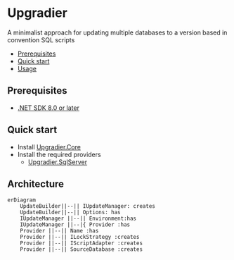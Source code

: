 # Upgradier

A minimalist approach for updating multiple databases to a version based in convention SQL scripts

- [Prerequisites](#prerequisites)
- [Quick start](#quick-start)
- [Usage](#usage)

## Prerequisites
- [.NET SDK 8.0 or later](https://www.microsoft.com/net/download)


## Quick start

- Install [Upgradier.Core](https://www.nuget.org/packages/Upgradier.Core)
- Install the required providers
    - [Upgradier.SqlServer](https://www.nuget.org/packages/Upgradier.SqlServer)

## Architecture


```mermaid
erDiagram
    UpdateBuilder||--|| IUpdateManager: creates
    UpdateBuilder||--|| Options: has
    IUpdateManager ||--|| Environment:has
    IUpdateManager ||--|{ Provider :has
    Provider ||--|| Name :has
    Provider ||--|| ILockStrategy :creates
    Provider ||--|| IScriptAdapter :creates
    Provider ||--|| SourceDatabase :creates
```